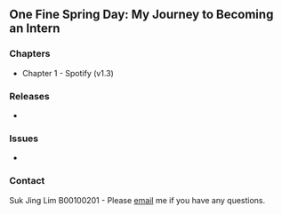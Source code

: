## One Fine Spring Day: My Journey to Becoming an Intern 

### Chapters

- Chapter 1 - Spotify (v1.3)

### Releases

- 

### Issues

-

### Contact 

Suk Jing Lim B00100201 - Please [email](mailto:b00100201@student.itb.ie) me if you have any questions.
